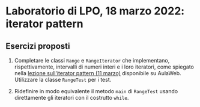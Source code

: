 # Laboratorio di LPO, 18 marzo 2022: iterator pattern

## Esercizi proposti

1.  Completare le classi <code>Range</code> e <code>RangeIterator</code> che implementano, rispettivamente, intervalli di numeri interi e i loro iteratori, come spiegato  nella <a href="https://2021.aulaweb.unige.it/mod/resource/view.php?id=92351">lezione sull'iterator pattern (11 marzo)</a> disponibile su AulaWeb. Utilizzare la classe <code>RangeTest</code> per i test.

1. Ridefinire in modo equivalente il metodo <code>main</code> di <code>RangeTest</code> usando direttamente gli iteratori con il costrutto <code>while</code>. 
